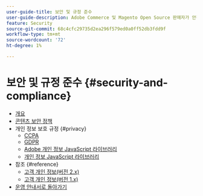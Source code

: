 ```yaml
---
user-guide-title: 보안 및 규정 준수
user-guide-description: Adobe Commerce 및 Magento Open Source 판매자가 안전한 환경을 유지하고 관할 지역의 온라인 판매자를 위한 법적 요구 사항 및 모범 사례를 충족해야 하는 책임을 어떻게 충족하는지 알아봅니다.
feature: Security
source-git-commit: 68c4cfc29735d2ea296f579ed0a0ff52db3fdd9f
workflow-type: tm+mt
source-wordcount: '72'
ht-degree: 1%

---
```



# 보안 및 규정 준수 {#security-and-compliance}

- [개요](overview.md)
- [콘텐츠 보안 정책](content-security-policy.md)
- 개인 정보 보호 규정 {#privacy}
   - [CCPA](privacy/ccpa.md)
   - [GDPR](privacy/gdpr.md)
   - [Adobe 개인 정보 JavaScript 라이브러리](privacy/adobe-javascript-library.md)
   - [개인 정보 JavaScript 라이브러리](privacy/javascript-library.md)
- 참조 {#reference}
   - [고객 개인 정보(버전 2.x)](privacy/data-m2.md)
   - [고객 개인 정보(버전 1.x)](privacy/data-m1.md)
- [운영 안내서로 돌아가기](https://experienceleague.adobe.com/docs/commerce-operations/operational-guides/home.html)

